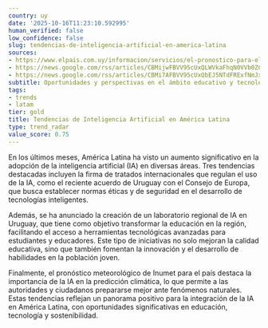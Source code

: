 ```yaml
---
country: uy
date: '2025-10-16T11:23:10.592995'
human_verified: false
low_confidence: false
slug: tendencias-de-inteligencia-artificial-en-america-latina
sources:
- https://www.elpais.com.uy/informacion/servicios/el-pronostico-para-el-jueves-16-de-octubre-de-2025-como-estara-el-tiempo-en-cada-zona-del-pais-segun-inumet
- https://news.google.com/rss/articles/CBMijwFBVV95cUxQLWVkaFhqN0VVb0ZCcUJ0czNpQWxPTmdFdG1XOHdCTXRNVll1SzJUbWtGLWZDbkZDR21xY1JlQVV3X1lZSGRqLVh3Q05CNTFtQTJPOF9pY2NkUTVIOU5Ec0pRdUpnUjk2eERRZ1RQdk0xVF9kQ0t2bDl0RHdxdG9jdm5odW45bENUUGlNUGV6dw?oc=5
- https://news.google.com/rss/articles/CBMi7AFBVV95cUxQbEJ5NTdFRExfNmJxblJJclFab2txWGhWblM3UjdjMmN4Ym00bGkyb01CcVNrVzZmVFZTeDJUblZPRHpHSU1hcjFKb3pmY0ltT0tRZFYweE1LY2YxNVZZaWVIS05mUVdTOWJKdlloZmx5VnViRFo0cjRINHVldGxJXzF3VHFLdkU0TUNfcU8tWFhLT1ZhSC1WQzdXWUYzZ3hRVGNLYm9zRzkzLWdiLUlzNG5URkZENkhYMzZGckJKTE9NZ0tiZlJlTkIwSEJjOEUzOFNYUVBxS25WYU9IR25yMUNTRktyTENqSHUzRQ?oc=5
subtitle: Oportunidades y perspectivas en el ámbito educativo y tecnológico
tags:
- trends
- latam
tier: gold
title: Tendencias de Inteligencia Artificial en América Latina
type: trend_radar
value_score: 0.75
---
```


<p>En los últimos meses, América Latina ha visto un aumento significativo en la adopción de la inteligencia artificial (IA) en diversas áreas. Tres tendencias destacadas incluyen la firma de tratados internacionales que regulan el uso de la IA, como el reciente acuerdo de Uruguay con el Consejo de Europa, que busca establecer normas éticas y de seguridad en el desarrollo de tecnologías inteligentes.</p><p>Además, se ha anunciado la creación de un laboratorio regional de IA en Uruguay, que tiene como objetivo transformar la educación en la región, facilitando el acceso a herramientas tecnológicas avanzadas para estudiantes y educadores. Este tipo de iniciativas no solo mejoran la calidad educativa, sino que también fomentan la innovación y el desarrollo de habilidades en la población joven.</p><p>Finalmente, el pronóstico meteorológico de Inumet para el país destaca la importancia de la IA en la predicción climática, lo que permite a las autoridades y ciudadanos prepararse mejor ante fenómenos naturales. Estas tendencias reflejan un panorama positivo para la integración de la IA en América Latina, con oportunidades significativas en educación, tecnología y sostenibilidad.</p>